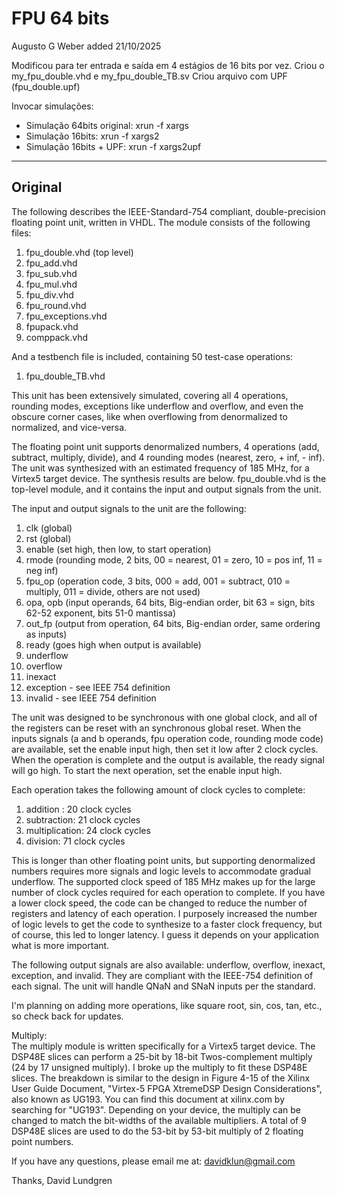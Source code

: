 # FPU 64 bits

Augusto G Weber added 21/10/2025

Modificou para ter entrada e saída em 4 estágios de 16 bits por vez. 
Criou o my_fpu_double.vhd e my_fpu_double_TB.sv
Criou arquivo com UPF (fpu_double.upf)

Invocar simulações:
 - Simulação 64bits original: xrun -f xargs
 - Simulação 16bits: xrun -f xargs2
 - Simulação 16bits + UPF: xrun -f xargs2upf

----------------------------------------------------------------------------------------------------------------------

## Original

The following describes the IEEE-Standard-754 compliant, double-precision floating point unit, 
written in VHDL.  The module consists of the following files:

1.	fpu_double.vhd (top level)
2.	fpu_add.vhd
3.	fpu_sub.vhd
4.	fpu_mul.vhd
5.	fpu_div.vhd
6.	fpu_round.vhd
7.	fpu_exceptions.vhd
8.  fpupack.vhd
9.  comppack.vhd
	
And a testbench file is included, containing 50 test-case operations:
1.	fpu_double_TB.vhd

This unit has been extensively simulated, covering all 4 operations, rounding modes, exceptions
like underflow and overflow, and even the obscure corner cases, like when overflowing from 
denormalized to normalized, and vice-versa.  

The floating point unit supports denormalized numbers, 
4 operations (add, subtract, multiply, divide), and 4 rounding 
modes (nearest, zero, + inf, - inf).  The unit was synthesized with an 
estimated frequency of 185 MHz, for a Virtex5 target device.  The synthesis results 
are below.  fpu_double.vhd is the top-level module, and it contains the input 
and output signals from the unit.  

The input and output signals to the unit are the following:

1. clk  (global)
2. rst	(global)
2. enable   (set high, then low, to start operation)
3. rmode (rounding mode, 2 bits, 00 = nearest, 01 = zero,
			10 = pos inf, 11 = neg inf)
4. fpu_op (operation code, 3 bits, 000 = add, 001 = subtract,
			010 = multiply, 011 = divide, others are not used)
5. opa, opb (input operands, 64 bits, Big-endian order,
			bit 63 = sign, bits 62-52 exponent, bits 51-0 mantissa)
6. out_fp   (output from operation, 64 bits, Big-endian order,
			same ordering as inputs)
7. ready	(goes high when output is available)
8. underflow 
9. overflow
10. inexact
11. exception - see IEEE 754 definition
12. invalid   - see IEEE 754 definition

The unit was designed to be synchronous with one global clock, and all of the 
registers can be reset with an synchronous global reset. 
When the inputs signals (a and b operands, fpu operation code, rounding mode code) are 
available, set the enable input high, then set it low after 2 clock cycles.  When the 
operation is complete and the output is available, the ready signal will go high.  To start
the next operation, set the enable input high.

Each operation takes the following amount of clock cycles to complete:
1.	addition : 			20 clock cycles
2.	subtraction: 		21 clock cycles
3.	multiplication: 	24 clock cycles
4.	division:			71 clock cycles

This is longer than other floating point units, but supporting denormalized numbers 
requires more signals and logic levels to accommodate gradual underflow.  The supported 
clock speed of 185 MHz makes up for the large number of clock cycles required for each 
operation to complete.  If you have a lower clock speed, the code can be changed to 
reduce the number of registers and latency of each operation. I purposely increased the
number of logic levels to get the code to synthesize to a faster clock frequency, but of course,
this led to longer latency.  I guess it depends on your application what is more important.

The following output signals are also available: underflow, overflow, inexact, exception,
and invalid.  They are compliant with the IEEE-754 definition of each signal.  The unit
will handle QNaN and SNaN inputs per the standard. 

I'm planning on adding more operations, like square root, sin, cos, tan, etc.,
so check back for updates.

Multiply:  
The multiply module is written specifically for a Virtex5 target device.  The DSP48E slices
can perform a 25-bit by 18-bit Twos-complement multiply (24 by 17 unsigned multiply).  I broke up the multiply to 
fit these DSP48E slices.  The breakdown is similar to the design in Figure 4-15 of the
Xilinx User Guide Document, "Virtex-5 FPGA XtremeDSP Design Considerations", also known as UG193.
You can find this document at xilinx.com by searching for "UG193".
Depending on your device, the multiply can be changed to match the bit-widths of the available
multipliers.  A total of 9 DSP48E slices are used to do the 53-bit by 53-bit multiply of 2
floating point numbers.

If you have any questions, please email me at: davidklun@gmail.com

Thanks,
David Lundgren

